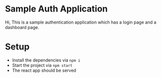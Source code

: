 # Sample Auth Application

Hi, This is a sample authentication application which has a login page and a dashboard page.

# Setup

- Install the dependencies via `npm i`
- Start the project via `npm start`
- The react app should be served 
